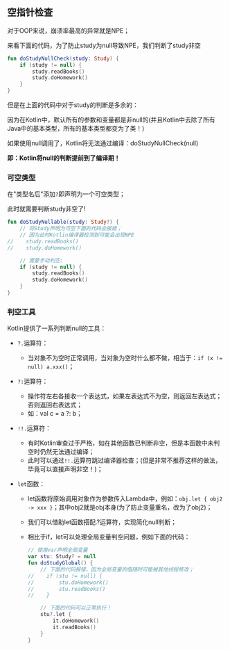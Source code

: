 ## **空指针检查**

对于OOP来说，崩溃率最高的异常就是NPE；

来看下面的代码，为了防止study为null导致NPE，我们判断了study非空

```kotlin
fun doStudyNullCheck(study: Study) {
    if (study != null) {
        study.readBooks()
        study.doHomework()
    }
}
```

但是在上面的代码中对于study的判断是多余的：

因为在Kotlin中，默认所有的参数和变量都是非null的(并且Kotlin中去除了所有Java中的基本类型，所有的基本类型都变为了类！)

如果使用null调用了，Kotlin将无法通过编译：doStudyNullCheck(null)

**即：Kotlin将null的判断提前到了编译期！**



### **可空类型**

在"类型名后"添加`?`即声明为一个可空类型；

此时就需要判断study非空了!

```kotlin
fun doStudyNullable(study: Study?) {
    // 将Study声明为可空下面的代码会报错；
    // 因为此时Kotlin编译器检测到可能会出现NPE
//    study.readBooks()
//    study.doHomework()

    // 需要手动判空:
    if (study != null) {
        study.readBooks()
        study.doHomework()
    }
}
```



### **判空工具**

Kotlin提供了一系列判断null的工具：

-   `?.`运算符：

    -   当对象不为空时正常调用，当对象为空时什么都不做，相当于：`if (x != null) a.xxx()`；

-   `?:`运算符：

    -   操作符左右各接收一个表达式，如果左表达式不为空，则返回左表达式；否则返回右表达式；
    -   如：val c = a ?: b；

-   `!!.`运算符：

    -   有时Kotlin审查过于严格，如在其他函数已判断非空，但是本函数中未判空时仍然无法通过编译；
    -   此时可以通过`!!.`运算符跳过编译器检查；(但是非常不推荐这样的做法，毕竟可以直接声明非空！)；

-   `let`函数：

    -   let函数将原始调用对象作为参数传入Lambda中，例如：`obj.let { obj2 -> xxx }`；其中obj2就是obj本身(为了防止变量重名，改为了obj2)；

    -   我们可以借助let函数搭配.?运算符，实现简化null判断；

    -   相比于if，let可以处理全局变量判空问题，例如下面的代码：

        ```kotlin
        // 使用var声明全局变量
        var stu: Study? = null
        fun doStudyGlobal() {
            // 下面的代码报错，因为全局变量的值随时可能被其他线程修改；
        //    if (stu != null) {
        //        stu.doHomework()
        //        stu.readBooks()
        //    }
        
            // 下面的代码可以正常执行！
            stu?.let {
                it.doHomework()
                it.readBooks()
            }
        }
        ```

